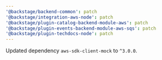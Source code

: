 ```yaml
---
'@backstage/backend-common': patch
'@backstage/integration-aws-node': patch
'@backstage/plugin-catalog-backend-module-aws': patch
'@backstage/plugin-events-backend-module-aws-sqs': patch
'@backstage/plugin-techdocs-node': patch
---
```


Updated dependency `aws-sdk-client-mock` to `^3.0.0`.
